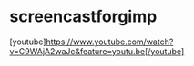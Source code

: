 # screencastforgimp
[youtube]https://www.youtube.com/watch?v=C9WAjA2waJc&feature=youtu.be[/youtube]
